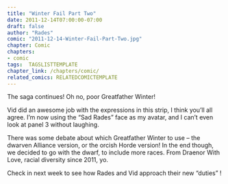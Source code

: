 ```yaml
---
title: "Winter Fail Part Two"
date: 2011-12-14T07:00:00-07:00
draft: false
author: "Rades"
comic: "2011-12-14-Winter-Fail-Part-Two.jpg"
chapter: Comic
chapters:
- comic
tags:  TAGSLISTTEMPLATE
chapter_link: /chapters/comic/
related_comics: RELATEDCOMICTEMPLATE
---
```


The saga continues! Oh no, poor Greatfather Winter! 


Vid did an awesome job with the expressions in this strip, I think you’ll all agree. I’m now using the “Sad Rades” face as my avatar, and I can’t even look at panel 3 without laughing.


There was some debate about which Greatfather Winter to use – the dwarven Alliance version, or the orcish Horde version! In the end though, we decided to go with the dwarf, to include more races. From Draenor With Love, racial diversity since 2011, yo.


Check in next week to see how Rades and Vid approach their new “duties” !

